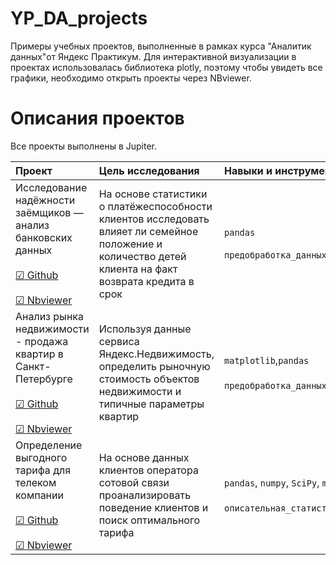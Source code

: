 # YP_DA_projects
Примеры учебных проектов, выполненные в рамках курса "Аналитик данных"от Яндекс Практикум.
Для интерактивной визуализации в проектах использовалась библиотека plotly, поэтому чтобы увидеть все графики, необходимо открыть проекты через NBviewer.

# Описания проектов 

Все проекты выполнены в Jupiter. 

| Проект | Цель исследования | Навыки и инструменты | 
| :---------------------- | :---------------------- | :---------------------- |
| Исследование надёжности заёмщиков — анализ банковских данных <br /> <br /> [☑ Github]() <br /> <br /> [☑ Nbviewer]()| На основе статистики о платёжеспособности клиентов исследовать влияет ли семейное положение и количество детей клиента на факт возврата кредита в срок | `pandas` <br /> <br /> `предобработка_данных`|
| Анализ рынка недвижимости - продажа квартир в Санкт-Петербурге  <br /> <br /> [☑ Github]() <br /> <br /> [☑ Nbviewer]()| Используя данные сервиса Яндекс.Недвижимость, определить рыночную стоимость объектов недвижимости и типичные параметры квартир | `matplotlib`,`pandas` <br /> <br /> `предобработка_данных`,`исследовательский_анализ_данных`,`визуализация_данных`|
| Определение выгодного тарифа для телеком компании <br /> <br /> [☑ Github]() <br /> <br /> [☑ Nbviewer]()| На основе данных клиентов оператора сотовой связи проанализировать поведение клиентов и поиск оптимального тарифа | `pandas`, `numpy`, `SciPy`, `matplotlib` <br /> <br /> `описательная_статистика`,`проверка_статистических_гипотез`|
